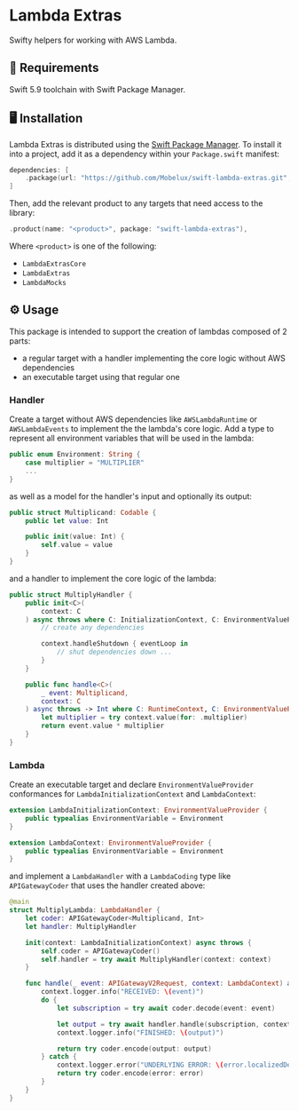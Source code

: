 # Lambda Extras

Swifty helpers for working with AWS Lambda.

## 📱 Requirements

Swift 5.9 toolchain with Swift Package Manager.

## 🖥 Installation

Lambda Extras is distributed using the [Swift Package Manager](https://swift.org/package-manager). To install it into a project, add it as a dependency within your `Package.swift` manifest:

```swift
dependencies: [
    .package(url: "https://github.com/Mobelux/swift-lambda-extras.git", from: "0.1.0")
]
```

Then, add the relevant product to any targets that need access to the library:

```swift
.product(name: "<product>", package: "swift-lambda-extras"),
```

Where `<product>` is one of the following:

- `LambdaExtrasCore`
- `LambdaExtras`
- `LambdaMocks`

## ⚙️ Usage

This package is intended to support the creation of lambdas composed of 2 parts:

- a regular target with a handler implementing the core logic without AWS dependencies
- an executable target using that regular one

### Handler

Create a target without AWS dependencies like `AWSLambdaRuntime` or  `AWSLambdaEvents` to implement the the lambda's core logic. Add a type to represent all environment variables that will be used in the lambda:

```swift
public enum Environment: String {
    case multiplier = "MULTIPLIER"
    ...
}
```

as well as a model for the handler's input and optionally its output:

```swift
public struct Multiplicand: Codable {
    public let value: Int

    public init(value: Int) {
        self.value = value
    }
}
```

and a handler to implement the core logic of the lambda:

```swift
public struct MultiplyHandler {
    public init<C>(
        context: C
    ) async throws where C: InitializationContext, C: EnvironmentValueProvider<Environment> {
        // create any dependencies

        context.handleShutdown { eventLoop in
            // shut dependencies down ...
        }
    }

    public func handle<C>(
        _ event: Multiplicand,
        context: C
    ) async throws -> Int where C: RuntimeContext, C: EnvironmentValueProvider<Environment> {
        let multiplier = try context.value(for: .multiplier)
        return event.value * multiplier
    }
}
```

### Lambda

Create an executable target and declare `EnvironmentValueProvider` conformances for `LambdaInitializationContext` and `LambdaContext`:

```swift
extension LambdaInitializationContext: EnvironmentValueProvider {
    public typealias EnvironmentVariable = Environment
}

extension LambdaContext: EnvironmentValueProvider {
    public typealias EnvironmentVariable = Environment
}
```

and implement a `LambdaHandler` with a `LambdaCoding` type like `APIGatewayCoder` that uses the handler created above:

```swift
@main
struct MultiplyLambda: LambdaHandler {
    let coder: APIGatewayCoder<Multiplicand, Int>
    let handler: MultiplyHandler

    init(context: LambdaInitializationContext) async throws {
        self.coder = APIGatewayCoder()
        self.handler = try await MultiplyHandler(context: context)
    }

    func handle(_ event: APIGatewayV2Request, context: LambdaContext) async throws -> APIGatewayV2Response {
        context.logger.info("RECEIVED: \(event)")
        do {
            let subscription = try await coder.decode(event: event)

            let output = try await handler.handle(subscription, context: context)
            context.logger.info("FINISHED: \(output)")

            return try coder.encode(output: output)
        } catch {
            context.logger.error("UNDERLYING ERROR: \(error.localizedDescription)")
            return try coder.encode(error: error)
        }
    }
}
```
